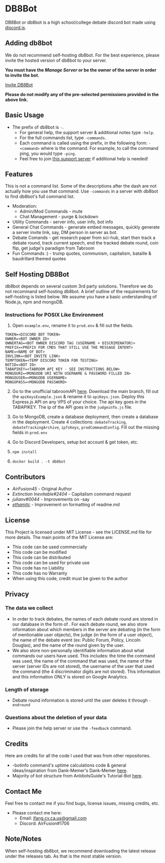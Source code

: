 # DB8Bot
DB8Bot or db8bot is a high school/college debate discord bot made using [discord.js](https://discord.js.org/).

<!-- [![db8bot's Widget](https://api.botlist.space/widget/689368779305779204/5 "db8bot's Widget")](https://botlist.space/bot/689368779305779204?utm_source=bls&utm_medium=widget&utm_campaign=689368779305779204) -->

<!-- [![db8bot's Widget] (https://arcane-botcenter.xyz/api/widget/689368779305779204.svg) "db8bot's Widget")](https://arcane-botcenter.xyz/bot/689368779305779204) -->

<!-- [![MBL](https://mythicalbots.xyz/bot/689368779305779204/embed?q=dark/ )](https://mythicalbots.xyz/bot/689368779305779204) -->

<!-- [![Discord Bots](https://top.gg/api/widget/689368779305779204.svg)](https://top.gg/bot/689368779305779204) -->

## Adding db8bot
We do not recommend self-hosting db8bot. For the best experience, please invite the hosted version of db8bot to your server.

**You must have the *Manage Server* or be the owner of the server in order to invite the bot.**

[Invite DB8Bot](https://discord.com/oauth2/authorize?client_id=689368779305779204&permissions=310647056497&scope=bot%20applications.commands)

**Please do not modify any of the pre-selected permissions provided in the above link.**

## Basic Usage

* The prefix of db8bot is `-`.
    * For general help, the support server & additional notes type `-help`.
    * For the full commands list, type `-commands`.
    * Each command is called using the prefix, in the following form: `-<command>` where <command> is the command. For example, to call the command ping, you would type `-ping`.
    * Feel free to join [this support server](https://discord.gg/rEQc7C7) if additional help is needed!

## Features

This is not a command list. Some of the descriptions after the dash are not actually how you use that command. Use `-commands` in a server with db8bot to find db8bot's full command list.
  * Moderation:
    * Admin/Mod Commands - mute
    * Chat Management - purge & lockdown
  * Utility Commands - server info, user info, bot info 
  * General Chat Commands - generate embed messages, quickly generate a server invite link, say, DM person in server as bot.
  * Debate Comands - get research paper from sci-hub, start then track a debate round, track current speech, end the tracked debate round, coin flip, get judge's paradigm from Tabroom
  * Fun Commands :) - trump quotes, communism, capitalism, bataille & baudrillard themed quotes

## Self Hosting DB8Bot
db8bot depends on several custom 3rd party solutions. Therefore we do not recommand self-hosting db8bot. A brief outline of the requirements for self-hosting is listed below. We assume you have a basic understanding of Node.js, npm and mongoDB.

### Instructions for POSIX Like Environment
  1. Open `example.env`, rename it to `prod.env` & fill out the fields.
  ```
  TOKEN=<DISCORD BOT TOKEN>
  OWNER=<BOT OWNER ID>
  OWNERTAG=<BOT OWNER DISCORD TAG (USERNAME + DISCRIMINATOR)>
  PREFIX=<PREFIX FOR CMDS THAT STILL USE THE MESSAGE INTENT>
  NAME=<NAME OF BOT>
  INVLINK=<BOT INVITE LINK>
  TEMPTOKEN=<TEMP DISCORD TOKEN FOR TESTING>
  BOTID=<BOT ID>
  TABAPIKEY=<TABROOM API KEY - SEE INSTRUCTIONS BELOW>
  MONGOURI=<MONGODB URI WITH USERNAME & PASSWORD FILLED IN>
  MONGOUSER=<MONGODB USERNAME>
  MONGOPASS=<MONGODB PASSWORD>
  ```
  2. Go to the unofficial tabroomAPI [here](https://github.com/AirFusion45/tabroomAPI). Download the main branch, fill out the `apiKeysExample.json` & rename it to `apiKeys.json`. Deploy this Express.js API on any VPS of your choice. The api key goes in the TABAPIKEY. The ip of the API goes in the `judgeinfo.js` file.

  3. Go to MongoDB, create a database deployment, then create a database in the deployment. Create 4 collections: `debateTracking`, `debateTrackingArchive`, `ipfsKeys`, `prodCommandConfig`. Fill out the missing fields in `prod.env`

  4. Go to Discord Developers, setup bot account & get token, etc.

  5. `npm install`

  6. `docker build . -t db8bot`

## Contributors

* *AirFusion45* - Original Author
* *Extinction Inevitable#2404* - Capitalism command request
* *julianv#0044* - Improvements on -say
* [*ethamitc*](https://github.com/ethamitc) - Improvement on formatting of readme.md

## License 
This Project is licensed under MIT License - see the LICENSE.md file for more details. The main points of the MIT License are:
  
  * This code can be used commercially
  * This code can be modified
  * This code can be distributed
  * This code can be used for private use
  * This code has no Liability
  * This code has no Warranty
  * When using this code, credit must be given to the author

## Privacy

  ### The data we collect
  * In order to track debates, the names of each debate round are stored in our database in the form of <server id><name of the round given by the user>. For each debate round, we also store information about which members in the server are debating (in the form of mentionable user objects), the judge (in the form of a user object), the name of the debate event (ex: Public Forum, Policy, Lincoln Douglas), and the name of the round given by the user.
  * We also store non-personally identifiable information about what commands our users have used. This includes: the time the command was used, the name of the command that was used, the name of the server (server IDs are not stored), the username of the user that used the command (the 4 discriminator digits are not stored). This information and this information ONLY is stored on Google Analytics.

  ### Length of storage
  * Debate round information is stored until the user deletes it through `-endround` 

  ### Questions about the deletion of your data
  * Please join the help server or use the `-feedback` command.

## Credits
Here are credits for all the code I used that was from other repositories.
  * -botinfo command's uptime calculations code & general ideas/inspiration from Dank-Memer's Dank-Memer [here](https://github.com/Dank-Memer/Dank-Memer).
  * Majority of bot structure from AnIdiotsGuide's Tutorial-Bot [here](https://github.com/AnIdiotsGuide/Tutorial-Bot).

## Contact Me
Feel free to contact me if you find bugs, license issues, missing credits, etc.

  * Please contact me here:
    * Email: jfang.cv.ca.us@gmail.com
    * Discord: AirFusion#1706

## Note/Notes 
  When self-hosting db8bot, we recommend downloading the latest release under the releases tab. As that is the most stable version.
